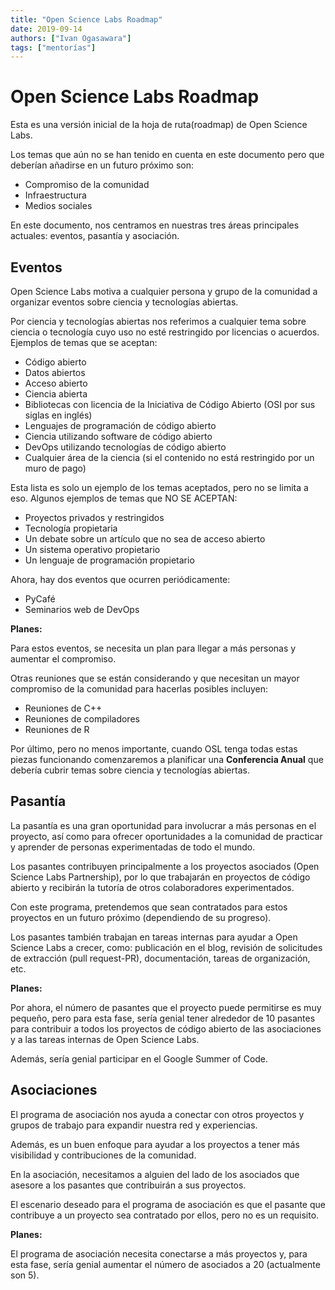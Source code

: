 ```yaml
---
title: "Open Science Labs Roadmap"
date: 2019-09-14
authors: ["Ivan Ogasawara"]
tags: ["mentorías"]
---
```


# Open Science Labs Roadmap

Esta es una versión inicial de la hoja de ruta(roadmap) de Open Science Labs.

Los temas que aún no se han tenido en cuenta en este documento pero que deberían
añadirse en un futuro próximo son:

- Compromiso de la comunidad
- Infraestructura
- Medios sociales

En este documento, nos centramos en nuestras tres áreas principales actuales:
eventos, pasantía y asociación.

## Eventos

Open Science Labs motiva a cualquier persona y grupo de la comunidad a organizar
eventos sobre ciencia y tecnologías abiertas.

Por ciencia y tecnologías abiertas nos referimos a cualquier tema sobre ciencia
o tecnología cuyo uso no esté restringido por licencias o acuerdos. Ejemplos de
temas que se aceptan:

- Código abierto
- Datos abiertos
- Acceso abierto
- Ciencia abierta
- Bibliotecas con licencia de la Iniciativa de Código Abierto (OSI por sus
  siglas en inglés)
- Lenguajes de programación de código abierto
- Ciencia utilizando software de código abierto
- DevOps utilizando tecnologías de código abierto
- Cualquier área de la ciencia (si el contenido no está restringido por un muro
  de pago)

Esta lista es solo un ejemplo de los temas aceptados, pero no se limita a eso.
Algunos ejemplos de temas que NO SE ACEPTAN:

- Proyectos privados y restringidos
- Tecnología propietaria
- Un debate sobre un artículo que no sea de acceso abierto
- Un sistema operativo propietario
- Un lenguaje de programación propietario

Ahora, hay dos eventos que ocurren periódicamente:

- PyCafé
- Seminarios web de DevOps

**Planes:**

Para estos eventos, se necesita un plan para llegar a más personas y aumentar el
compromiso.

Otras reuniones que se están considerando y que necesitan un mayor compromiso de
la comunidad para hacerlas posibles incluyen:

- Reuniones de C++
- Reuniones de compiladores
- Reuniones de R

Por último, pero no menos importante, cuando OSL tenga todas estas piezas
funcionando comenzaremos a planificar una **Conferencia Anual** que debería
cubrir temas sobre ciencia y tecnologías abiertas.

## Pasantía

La pasantía es una gran oportunidad para involucrar a más personas en el
proyecto, así como para ofrecer oportunidades a la comunidad de practicar y
aprender de personas experimentadas de todo el mundo.

Los pasantes contribuyen principalmente a los proyectos asociados (Open Science
Labs Partnership), por lo que trabajarán en proyectos de código abierto y
recibirán la tutoría de otros colaboradores experimentados.

Con este programa, pretendemos que sean contratados para estos proyectos en un
futuro próximo (dependiendo de su progreso).

Los pasantes también trabajan en tareas internas para ayudar a Open Science Labs
a crecer, como: publicación en el blog, revisión de solicitudes de extracción
(pull request-PR), documentación, tareas de organización, etc.

**Planes:**

Por ahora, el número de pasantes que el proyecto puede permitirse es muy
pequeño, pero para esta fase, sería genial tener alrededor de 10 pasantes para
contribuir a todos los proyectos de código abierto de las asociaciones y a las
tareas internas de Open Science Labs.

Además, sería genial participar en el Google Summer of Code.

## Asociaciones

El programa de asociación nos ayuda a conectar con otros proyectos y grupos de
trabajo para expandir nuestra red y experiencias.

Además, es un buen enfoque para ayudar a los proyectos a tener más visibilidad y
contribuciones de la comunidad.

En la asociación, necesitamos a alguien del lado de los asociados que asesore a
los pasantes que contribuirán a sus proyectos.

El escenario deseado para el programa de asociación es que el pasante que
contribuye a un proyecto sea contratado por ellos, pero no es un requisito.

**Planes:**

El programa de asociación necesita conectarse a más proyectos y, para esta fase,
sería genial aumentar el número de asociados a 20 (actualmente son 5).
